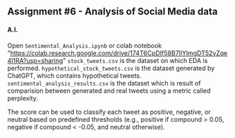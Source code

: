 ## Assignment #6 - Analysis of Social Media data

#### A.I. 

Open `Sentimental_Analysis.ipynb` or colab notebook "https://colab.research.google.com/drive/174T6CpDIf58B7lIYlmgDT52yZqe4l1RA?usp=sharing"
`stock_tweets.csv` is the dataset on which EDA is performed.
`hypothetical_stock_tweets.csv` is the dataset generated by ChatGPT, which contains hypothetical tweets.
`sentimental_analysis_results.csv` is the dataset which is result of comparision between generated and real tweets using a metric called perplexity.

The score can be used to classify each tweet as positive, negative, or neutral based on predefined thresholds (e.g., positive if compound > 0.05, negative if compound < -0.05, and neutral otherwise).




